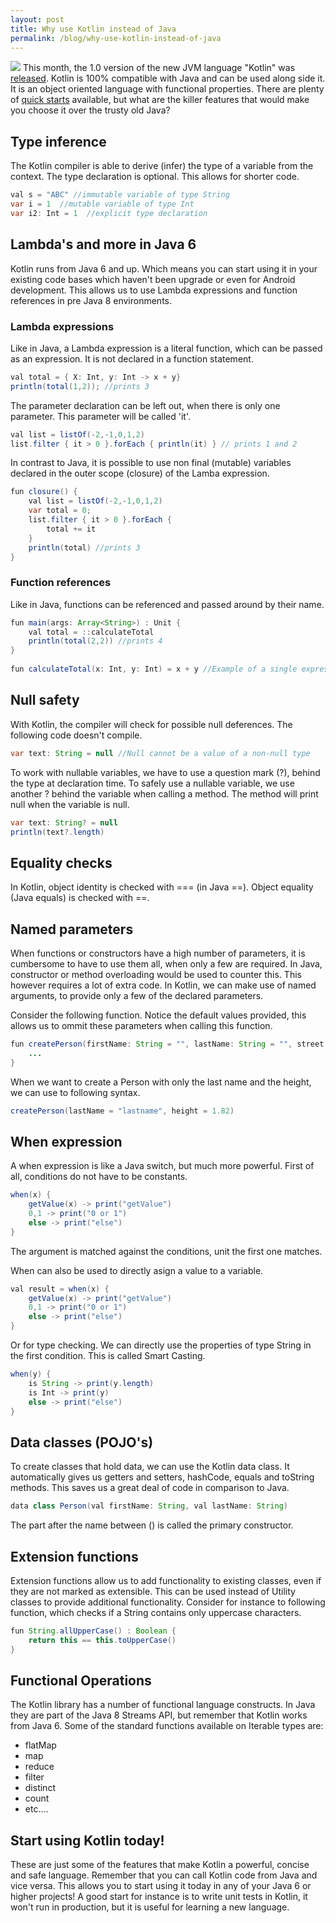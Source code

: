 ```yaml
---
layout: post
title: Why use Kotlin instead of Java
permalink: /blog/why-use-kotlin-instead-of-java
---
```

[<img src="{{ site.url }}/img/github.svg">](https://github.com/erwindeg/kotlin-example)
This month, the 1.0 version of the new JVM language "Kotlin" was [released](http://blog.jetbrains.com/kotlin/2016/02/kotlin-1-0-released-pragmatic-language-for-jvm-and-android/). Kotlin is 100% compatible with Java and can be used along side it. It is an object oriented language with functional properties.
There are plenty of [quick starts](https://kotlinlang.org/docs/tutorials/getting-started.html) available, but what are the killer features that would make you choose it over the trusty old Java?

## Type inference
The Kotlin compiler is able to derive (infer) the type of a variable from the context. The type declaration is optional. This allows for shorter code.

```java
val s = "ABC" //immutable variable of type String
var i = 1  //mutable variable of type Int
var i2: Int = 1  //explicit type declaration
```


## Lambda's and more in Java 6 
Kotlin runs from Java 6 and up. Which means you can start using it in your existing code bases which haven't been upgrade or even for Android development. This allows us to use Lambda expressions and function references in pre Java 8 environments.

### Lambda expressions
Like in Java, a Lambda expression is a literal function, which can be passed as an expression. It is not declared in a function statement.

```java
val total = { X: Int, y: Int -> x + y}
println(total(1,2)); //prints 3
```

The parameter declaration can be left out, when there is only one parameter. This parameter will be called 'it'.

```java
val list = listOf(-2,-1,0,1,2)
list.filter { it > 0 }.forEach { println(it) } // prints 1 and 2
```

In contrast to Java, it is possible to use non final (mutable) variables declared in the outer scope (closure) of the Lamba expression.

```java
fun closure() {
	val list = listOf(-2,-1,0,1,2)
	var total = 0;
	list.filter { it > 0 }.forEach { 
		total += it
	}
	println(total) //prints 3
}
```


### Function references
Like in Java, functions can be referenced and passed around by their name.

```java
fun main(args: Array<String>) : Unit {
	val total = ::calculateTotal
	println(total(2,2)) //prints 4
}
	
fun calculateTotal(x: Int, y: Int) = x + y //Example of a single expression function, where the curly braces, return type and return statement can be ommitted.
```

## Null safety
With Kotlin, the compiler will check for possible null deferences. The following code doesn't compile.

```java
var text: String = null //Null cannot be a value of a non-null type
```

To work with nullable variables, we have to use a question mark (?), behind the type at declaration time. To safely use a nullable variable, we use another ? behind the variable when calling a method. The method will print null when the variable is null.

```java
var text: String? = null
println(text?.length)
```

## Equality checks
In Kotlin, object identity is checked with === (in Java ==). Object equality (Java equals) is checked with ==.

## Named parameters
When functions or constructors have a high number of parameters, it is cumbersome to have to use them all, when only a few are required. In Java, constructor or method overloading would be used to counter this. This however requires a lot of extra code. In Kotlin, we can make use of named arguments, to provide only a few of the declared parameters.

Consider the following function. Notice the default values provided, this allows us to ommit these parameters when calling this function.

```java
fun createPerson(firstName: String = "", lastName: String = "", street: String = "", number: Int = 0, height: Double = 0.0) {
	...
}
```

When we want to create a Person with only the last name and the height, we can use to following syntax.

```java
createPerson(lastName = "lastname", height = 1.82)
```

## When expression
A when expression is like a Java switch, but much more powerful. First of all, conditions do not have to be constants.

```java
when(x) {
	getValue(x) -> print("getValue")
	0,1 -> print("0 or 1")
	else -> print("else")
}
```

The argument is matched against the conditions, unit the first one matches. 

When can also be used to directly asign a value to a variable.

```java
val result = when(x) {
	getValue(x) -> print("getValue")
	0,1 -> print("0 or 1")
	else -> print("else")
}
```

Or for type checking. We can directly use the properties of type String in the first condition. This is called Smart Casting.

```java
when(y) {
	is String -> print(y.length)
	is Int -> print(y)
	else -> print("else")
}
```

## Data classes (POJO's)
To create classes that hold data, we can use the Kotlin data class. It automatically gives us getters and setters, hashCode, equals and toString methods. This saves us a great deal of code in comparison to Java.

```java
data class Person(val firstName: String, val lastName: String)
```

The part after the name between () is called the primary constructor.

## Extension functions
Extension functions allow us to add functionality to existing classes, even if they are not marked as extensible. This can be used instead of Utility classes to provide additional functionality.
Consider for instance to following function, which checks if a String contains only uppercase characters.

```java
fun String.allUpperCase() : Boolean {
	return this == this.toUpperCase()
}
```


## Functional Operations
The Kotlin library has a number of functional language constructs. In Java they are part of the Java 8 Streams API, but remember that Kotlin works from Java 6.
Some of the standard functions available on Iterable types are:
* flatMap
* map
* reduce
* filter
* distinct
* count
* etc....

## Start using Kotlin today!
These are just some of the features that make Kotlin a powerful, concise and safe language. Remember that you can call Kotlin code from Java and vice versa. This allows you to start using it today in any of your Java 6 or higher projects! A good start for instance is to write unit tests in Kotlin, it won't run in production, but it is useful for learning a new language.